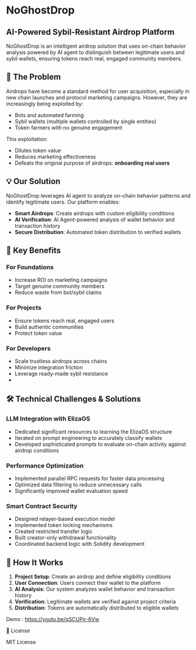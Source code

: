 # NoGhostDrop

## AI-Powered Sybil-Resistant Airdrop Platform

NoGhostDrop is an intelligent airdrop solution that uses on-chain behavior analysis powered by AI agent to distinguish between legitimate users and sybil wallets, ensuring tokens reach real, engaged community members.

## 🌟 The Problem

Airdrops have become a standard method for user acquisition, especially in new chain launches and protocol marketing campaigns. However, they are increasingly being exploited by:

- Bots and automated farming
- Sybil wallets (multiple wallets controlled by single entities)
- Token farmers with no genuine engagement

This exploitation:

- Dilutes token value
- Reduces marketing effectiveness
- Defeats the original purpose of airdrops: **onboarding real users**

## 💡 Our Solution

NoGhostDrop leverages AI agent to analyze on-chain behavior patterns and identify legitimate users. Our platform enables:

- **Smart Airdrops**: Create airdrops with custom eligibility conditions
- **AI Verification**: AI Agent-powered analysis of wallet behavior and transaction history
- **Secure Distribution**: Automated token distribution to verified wallets

## 🔑 Key Benefits

### For Foundations

- Increase ROI on marketing campaigns
- Target genuine community members
- Reduce waste from bot/sybil claims

### For Projects

- Ensure tokens reach real, engaged users
- Build authentic communities
- Protect token value

### For Developers

- Scale trustless airdrops across chains
- Minimize integration friction
- Leverage ready-made sybil resistance
- 

## 🛠️ Technical Challenges & Solutions

### LLM Integration with ElizaOS

- Dedicated significant resources to learning the ElizaOS structure
- Iterated on prompt engineering to accurately classify wallets
- Developed sophisticated prompts to evaluate on-chain activity against airdrop conditions

### Performance Optimization

- Implemented parallel RPC requests for faster data processing
- Optimized data filtering to reduce unnecessary calls
- Significantly improved wallet evaluation speed

### Smart Contract Security

- Designed relayer-based execution model
- Implemented token locking mechanisms
- Created restricted transfer logic
- Built creator-only withdrawal functionality
- Coordinated backend logic with Solidity development

## 🚀 How It Works

1. **Project Setup**: Create an airdrop and define eligibility conditions
2. **User Connection**: Users connect their wallet to the platform
3. **AI Analysis**: Our system analyzes wallet behavior and transaction history
4. **Verification**: Legitimate wallets are verified against project criteria
5. **Distribution**: Tokens are automatically distributed to eligible wallets

Demo : https://youtu.be/qSCUPir-6Vw

📝 License

MIT License
